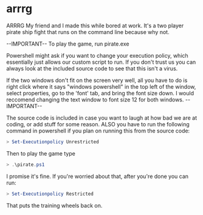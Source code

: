 # arrrg
ARRRG
My friend and I made this while bored at work. It's a two player pirate ship fight that runs on the command line because why not.

--IMPORTANT--
To play the game, run pirate.exe

Powershell might ask if you want to change your execution policy, which essentially just allows our custom script to run.
If you don't trust us you can always look at the included source code to see that this isn't a virus.

If the two windows don't fit on the screen very well, all you have to do is right click where it says "windows powershell" in the top
left of the window, select properties, go to the 'font' tab, and bring the font size down.  I would reccomend changing the text window
to font size 12 for both windows.
--IMPORTANT--




The source code is included in case you want to laugh at how bad we are at coding, or add stuff for some reason.
ALSO you have to run the following command in powershell if you plan on running this from the source code:

```powershell
> Set-Executionpolicy Unrestricted
```

Then to play the game type
```powershell
> .\pirate.ps1
```

I promise it's fine.  If you're worried about that, after you're done you can run:

```powershell
> Set-Executionpolicy Restricted
```

That puts the training wheels back on.
